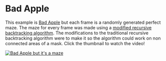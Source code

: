 # Bad Apple

This example is [Bad Apple](https://www.youtube.com/watch?v=FtutLA63Cp8) but each frame is a randomly generated perfect maze. The maze for every frame
was made using a [modified recursive backtracking algorithm](https://github.com/CoreyBabs/mazes/blob/main/lib/modified_recursive_backtracker.ex). The
modifications to the traditional recursive backtracking algorithm were to make it so the algorithm could work on non connected areas of a mask.
Click the thumbnail to watch the video!

[![Bad Apple but it's a maze](https://img.youtube.com/vi/gQJh3J6ASV8/0.jpg)](https://www.youtube.com/watch?v=YgQJh3J6ASV8)

